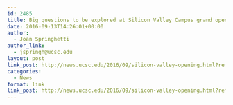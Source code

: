 ```yaml
---
id: 2485
title: Big questions to be explored at Silicon Valley Campus grand opening
date: 2016-09-13T14:26:01+00:00
author:
  - Joan Springhetti
author_link:
  - jspringh@ucsc.edu
layout: post
link_post: http://news.ucsc.edu/2016/09/silicon-valley-opening.html?ref=recent
categories:
  - News
format: link
link_post: http://news.ucsc.edu/2016/09/silicon-valley-opening.html?ref=recent
---
```

